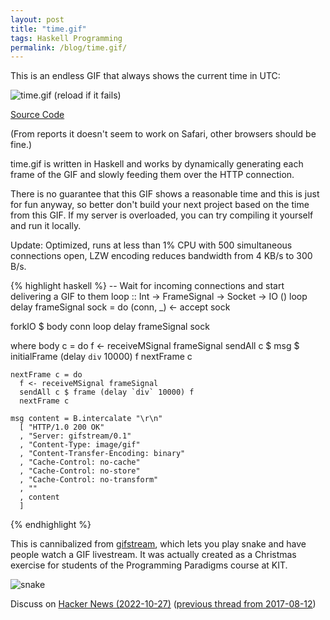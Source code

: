```yaml
---
layout: post
title: "time.gif"
tags: Haskell Programming
permalink: /blog/time.gif/
---
```


This is an endless GIF that always shows the current time in UTC:

<!--more-->
![time.gif (reload if it fails)](/time.gif)

[Source Code](https://github.com/def-/time.gif)

(From reports it doesn't seem to work on Safari, other browsers should be fine.)

time.gif is written in Haskell and works by dynamically generating each frame of the GIF and slowly feeding them over the HTTP connection.

There is no guarantee that this GIF shows a reasonable time and this is just for fun anyway, so better don't build your next project based on the time from this GIF. If my server is overloaded, you can try compiling it yourself and run it locally.

Update: Optimized, runs at less than 1% CPU with 500 simultaneous connections open, LZW encoding reduces bandwidth from 4 KB/s to 300 B/s.

{% highlight haskell %}
-- Wait for incoming connections and start delivering a GIF to them
loop :: Int -> FrameSignal -> Socket -> IO ()
loop delay frameSignal sock = do
  (conn, _) <- accept sock

  forkIO $ body conn
  loop delay frameSignal sock

  where
    body c = do
      f <- receiveMSignal frameSignal
      sendAll c $ msg $ initialFrame (delay `div` 10000) f
      nextFrame c

    nextFrame c = do
      f <- receiveMSignal frameSignal
      sendAll c $ frame (delay `div` 10000) f
      nextFrame c

    msg content = B.intercalate "\r\n"
      [ "HTTP/1.0 200 OK"
      , "Server: gifstream/0.1"
      , "Content-Type: image/gif"
      , "Content-Transfer-Encoding: binary"
      , "Cache-Control: no-cache"
      , "Cache-Control: no-store"
      , "Cache-Control: no-transform"
      , ""
      , content
      ]
{% endhighlight %}

This is cannibalized from [gifstream](https://github.com/def-/gifstream), which lets you play snake and have people watch a GIF livestream. It was actually created as a Christmas exercise for students of the Programming Paradigms course at KIT.

![snake](https://raw.githubusercontent.com/def-/gifstream/master/snake.gif)

Discuss on [Hacker News (2022-10-27)](https://news.ycombinator.com/item?id=33358486) ([previous thread from 2017-08-12](https://news.ycombinator.com/item?id=14996715))
